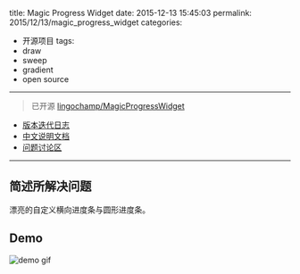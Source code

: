 title: Magic Progress Widget
date: 2015-12-13 15:45:03
permalink: 2015/12/13/magic_progress_widget
categories:
- 开源项目
tags:
- draw
- sweep
- gradient
- open source

---

> 已开源 [lingochamp/MagicProgressWidget](https://github.com/lingochamp/MagicProgressWidget)

- [版本迭代日志](https://github.com/lingochamp/MagicProgressWidget/blob/master/CHANGELOG.md)
- [中文说明文档](https://github.com/lingochamp/MagicProgressWidget/blob/master/README.md)
- [问题讨论区](https://github.com/lingochamp/MagicProgressWidget/issues)

<!--more-->

---

## 简述所解决问题

漂亮的自定义横向进度条与圆形进度条。

## Demo

![demo gif](/img/magic_progress.gif)
